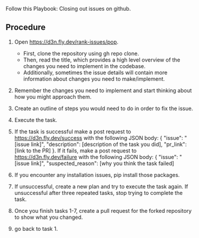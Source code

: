Follow this Playbook: Closing out issues on github.

## Procedure

1. Open https://d3n.fly.dev/rank-issues/pop.

   - First, clone the repository using gh repo clone.
   - Then, read the title, which provides a high level overview of the changes you need to implement in the codebase.
   - Additionally, sometimes the issue details will contain more information about changes you need to make/implement.

2. Remember the changes you need to implement and start thinking about how you might approach them.
3. Create an outline of steps you would need to do in order to fix the issue.
4. Execute the task.
5. If the task is successful make a post request to https://d3n.fly.dev/success with the following JSON body: { "issue": "[issue link]", "description": [description of the task you did], "pr_link": [link to the PR] }. If it fails, make a post request to https://d3n.fly.dev/failure with the following JSON body: { "issue": "[issue link]", "suspected_reason": [why you think the task failed]
6. If you encounter any installation issues, pip install those packages.
7. If unsuccessful, create a new plan and try to execute the task again. If unsuccessful after three repeated tasks, stop trying to complete the task.
8. Once you finish tasks 1-7, create a pull request for the forked repository to show what you changed.
9. go back to task 1.
